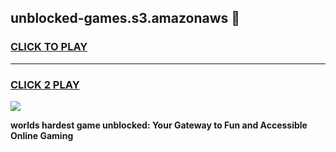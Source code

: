 
## unblocked-games.s3.amazonaws 👋
<h3>
<a href="https://premium.freeplayer.one?title=unblocked-games.s3.amazonaws&ref=13F">CLICK TO PLAY</a></h3>
<hr>

<h3>
<a href="https://premium.freeplayer.one?title=unblocked-games.s3.amazonaws&ref=13F">CLICK 2 PLAY</a>
  
</h3>

<a href="https://premium.freeplayer.one?title=unblocked-games.s3.amazonaws&ref=12F/"><img src="https://clearcache.store/games.png"></a>


**worlds hardest game unblocked: Your Gateway to Fun and Accessible Online Gaming**
